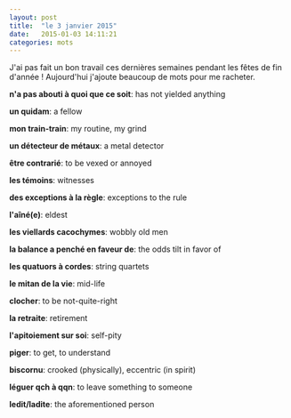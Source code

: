 ```yaml
---
layout: post
title:  "le 3 janvier 2015"
date:   2015-01-03 14:11:21
categories: mots
---
```


J'ai pas fait un bon travail ces dernières semaines pendant les fêtes de fin d'année ! Aujourd'hui j'ajoute beaucoup de mots pour me racheter.

**n'a pas abouti à quoi que ce soit**: has not yielded anything

**un quidam**: a fellow

**mon train-train**: my routine, my grind

**un détecteur de métaux**: a metal detector

**être contrarié**: to be vexed or annoyed

**les témoins**: witnesses

**des exceptions à la règle**: exceptions to the rule

**l'aîné(e)**: eldest

**les viellards cacochymes**: wobbly old men

**la balance a penché en faveur de**: the odds tilt in favor of

**les quatuors à cordes**: string quartets

**le mitan de la vie**: mid-life

**clocher**: to be not-quite-right

**la retraite**: retirement

**l'apitoiement sur soi**: self-pity

**piger**: to get, to understand

**biscornu**: crooked (physically), eccentric (in spirit)

**léguer qch à qqn**: to leave something to someone

**ledit/ladite**: the aforementioned person
